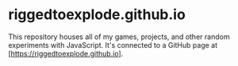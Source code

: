 # riggedtoexplode.github.io

This repository houses all of my games, projects, and other random experiments with JavaScript. It's connected to a GitHub page at [https://riggedtoexplode.github.io].
